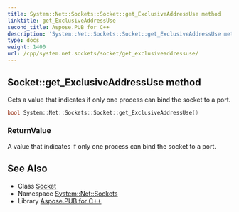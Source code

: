 ```yaml
---
title: System::Net::Sockets::Socket::get_ExclusiveAddressUse method
linktitle: get_ExclusiveAddressUse
second_title: Aspose.PUB for C++
description: 'System::Net::Sockets::Socket::get_ExclusiveAddressUse method. Gets a value that indicates if only one process can bind the socket to a port in C++.'
type: docs
weight: 1400
url: /cpp/system.net.sockets/socket/get_exclusiveaddressuse/
---
```

## Socket::get_ExclusiveAddressUse method


Gets a value that indicates if only one process can bind the socket to a port.

```cpp
bool System::Net::Sockets::Socket::get_ExclusiveAddressUse()
```


### ReturnValue

A value that indicates if only one process can bind the socket to a port.

## See Also

* Class [Socket](../)
* Namespace [System::Net::Sockets](../../)
* Library [Aspose.PUB for C++](../../../)
